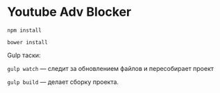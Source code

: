 # Youtube Adv Blocker

```shell
npm install
```

```shell
bower install
```

Gulp таски:


`gulp watch` — следит за обновлением файлов и пересобирает проект 

`gulp build` — делает сборку проекта.
